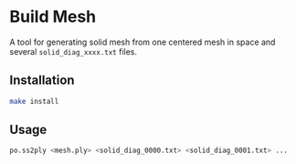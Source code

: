Build Mesh
==========

A tool for generating solid mesh from one centered mesh in space and several `solid_diag_xxxx.txt` files.

Installation
------------
```sh
make install
```

Usage
-----

```sh
po.ss2ply <mesh.ply> <solid_diag_0000.txt> <solid_diag_0001.txt> ...
```
